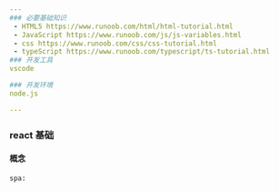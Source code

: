 ```yaml
---
### 必要基础知识
 - HTML5 https://www.runoob.com/html/html-tutorial.html
 - JavaScript https://www.runoob.com/js/js-variables.html
 - css https://www.runoob.com/css/css-tutorial.html
 - typeScript https://www.runoob.com/typescript/ts-tutorial.html
### 开发工具
vscode

### 开发环境
node.js

---
```


### react 基础
#### 概念
    spa: 


